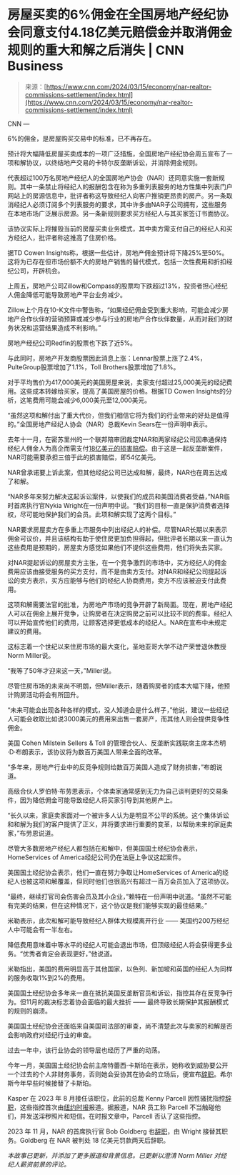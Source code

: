 <!--yml

类别：未分类

日期：2024-05-27 14:58:59

-->

# 房屋买卖的6%佣金在全国房地产经纪协会同意支付4.18亿美元赔偿金并取消佣金规则的重大和解之后消失 | CNN Business

> 来源：[https://www.cnn.com/2024/03/15/economy/nar-realtor-commissions-settlement/index.html](https://www.cnn.com/2024/03/15/economy/nar-realtor-commissions-settlement/index.html)

CNN —

6%的佣金，是房屋购买交易中的标准，已不再存在。

预计将大幅降低房屋买卖成本的一项广泛措施，全国房地产经纪协会周五宣布了一项和解协议，以终结地产交易的卡特尔反垄断诉讼，并消除佣金规则。

代表超过100万名房地产经纪人的全国房地产协会（NAR）还同意实施一套新规则。其中一条禁止将经纪人的报酬包含在称为多重列表服务的地方性集中列表门户网站上的房源信息中，批评者称这导致经纪人向客户推销更昂贵的房产。另一条取消经纪人必须订阅多个列表服务的要求，其中许多由NAR子公司拥有，这些服务在本地市场广泛展示房源。另一条新规则要求买方经纪人与其买家签订书面协议。

该协议实际上将摧毁当前的房屋买卖业务模式，其中卖方需支付自己的经纪人和买方经纪人，批评者称这推高了住房价格。

据TD Cowen Insights称，根据一些估计，房地产佣金预计将下降25%至50%。这将为已存在但市场份额不大的房地产销售的替代模式，包括一次性费用和折扣经纪公司，开辟机会。

上周五，房地产公司Zillow和Compass的股票均下跌超过13%，投资者担心经纪人佣金降低可能导致房地产平台业务减少。

Zillow上个月在10-K文件中警告称，“如果经纪佣金受到重大影响，可能会减少房地产合作伙伴的营销预算或减少参与行业的房地产合作伙伴数量，从而对我们的财务状况和运营结果造成不利影响。”

房地产经纪公司Redfin的股票也下跌了近5%。

与此同时，房地产开发商股票因此消息上涨：Lennar股票上涨了2.4%，PulteGroup股票增加了1.1%，Toll Brothers股票增加了1.8%。

对于平均售价为417,000美元的美国房屋来说，卖家支付超过25,000美元的经纪费用。这些成本转嫁给买家，提高了美国房屋的价格。根据TD Cowen Insights的分析，这笔费用可能会减少6,000美元至12,000美元。

“虽然这项和解付出了重大代价，但我们相信它将为我们的行业带来的好处是值得的。”全国房地产经纪人协会（NAR）总裁Kevin Sears在一份声明中表示。

去年十一月，在密苏里州的一个联邦陪审团裁定NAR和两家经纪公司因串通保持经纪人佣金人为高企而需支付[18亿美元的损害赔偿](https://www.cnn.com/2023/11/05/homes/nar-verdict-real-estate-commission-fee/index.html)。由于这是一起反垄断案件，NAR可能需要承担三倍于此的损害赔偿，即54亿美元。

NAR曾承诺要上诉此案，但其他经纪公司已达成和解，最终，NAR也在周五达成了和解。

“NAR多年来努力解决这起诉讼案件，以使我们的成员和美国消费者受益，”NAR临时首席执行官Nykia Wright在一份声明中说。“我们的目标一直是保护消费者选择权，尽可能地保护我们的会员。此项和解实现了这两个目标。”

NAR要求房屋卖方在多重上市服务中列出经纪人的补偿。尽管NAR长期以来表示佣金可议价，并且该结构有助于使住房更加负担得起，但批评者长期以来一直认为这些费用是预期的，房屋卖方感觉如果他们不提供这些费用，他们将失去买家。

对NAR提起诉讼的房屋卖方主张，在一个竞争激烈的市场中，买方经纪人的佣金费用应该由接受服务的买方支付，而不是由卖方支付。对NAR和经纪公司提起诉讼的卖方表示，买方应能够与他们的经纪人协商费用，卖方不应该被迫支付此费用。

这项和解需要法官的批准，为房地产市场的竞争开辟了新局面。现在，房地产经纪人可以在佣金上展开竞争，让购房者在决定购房之前可以比较不同的费率。经纪人可以开始宣传他们的费用，让顾客选择更低成本的经纪人。NAR在宣布中未规定建议的费用。

这标志着一个世纪以来住房市场的最大变化，圣地亚哥大学不动产荣誉退休教授Norm Miller说。

“我等了50年才迎来这一天，”Miller说。

尽管住房市场的未来尚不明朗，但Miller表示，随着购房者的成本大幅下降，他预计购房活动将会有所回升。

“未来可能会出现各种各样的模式，没人知道会是什么样子，”他说，建议一些经纪人可能会收取比如说3000美元的费用来出售一套房产，而其他人则会提供竞争性佣金。

美国 Cohen Milstein Sellers & Toll 的管理合伙人、反垄断实践联席主席本杰明·D·布朗表示，该协议将为数百万美国人带来全面的改革。

“多年来，房地产行业中的反竞争规则给数百万美国人造成了财务损害，”布朗说道。

高级合伙人罗伯特·布劳恩表示，个体卖家通常感到无力为自己谈判更好的交易条件，因为降低佣金可能导致经纪人将买家引导到其他房产上。

“长久以来，家庭卖家面对一个被许多人认为是明显不公平的系统。这个集体诉讼和和解为我们的客户提供了正义，并将要求进行重要的变革，以帮助未来的家庭卖家，”布劳恩说道。

尽管大多数房地产经纪人都包括在和解中，但美国国土经纪协会表示，HomeServices of America经纪公司仍在法庭上争议这起案件。

美国国土经纪协会表示，他们一直在努力争取让HomeServices of America的经纪人也被这项和解覆盖，但同时他们也很高兴有超过一百万会员加入了这项协议。

“最终，继续打官司会伤害会员及其小企业，”赖特在一份声明中说道。“虽然不可能有完美的结果，但在这种情况下，这个协议是我们能够实现的最佳结果。”

米勒表示，此次和解可能导致经纪人群体大规模离开行业 —— 美国约200万经纪人中可能会有一半左右。

降低费用意味着中等水平的经纪人可能会退出市场，但顶级经纪人将会获得更多业务。“优秀者肯定会表现更好，”他说道。

米勒指出，美国的费用明显高于其他国家，以色列、新加坡和英国的经纪人为同样的服务收取1%到2%的费用。

美国国土经纪协会多年来一直在抵抗美国反垄断官员和诉讼，指控其存在反竞争行为。但11月的裁决标志着协会面临的最大挫折 —— 最终导致长期保护其报酬模式的规则的崩溃。

美国国土经纪协会还面临来自美国司法部的审查，尚不清楚此次与卖家的和解是否会影响政府对经纪行业的审查。

过去一年中，该行业协会的领导层也经历了严重的动荡。

今年一月，美国国土经纪协会前主席特蕾西·卡斯珀在表示，她称收到威胁要公开一个过去的个人非财务事务，否则她会妥协其在协会的立场后，便宣布[辞职](https://www.cnn.com/2024/01/08/economy/nar-president-steps-down-alleging-blackmail/index.html)。希尔斯今年早些时候接替了卡斯珀。

Kasper 在 2023 年 8 月接任该职位，此前的总裁 Kenny Parcell 因性骚扰指控[辞职](https://www.cnn.com/2023/08/29/homes/nar-president-resigns/index.html)，这些指控首次由[纽约时报](https://www.nytimes.com/2023/08/26/realestate/national-association-of-realtors-sexual-harassment.html)报道。据报道，NAR 员工称 Parcell 不当触碰他们，并发送淫秽照片和短信。在时报文章中，Parcell 否认了这些指控。

2023 年 11 月，NAR 的首席执行官 Bob Goldberg 也[辞职](https://www.cnn.com/2023/11/02/homes/ceo-of-nar-resigns/index.html)，由 Wright 接替其职务。Goldberg 在 NAR 被判处 18 亿美元罚款两天后辞职。

*本故事已更新，并添加了更多报道和背景信息。已更新以澄清 Norm Miller 对经纪人薪资前景的评论。*
